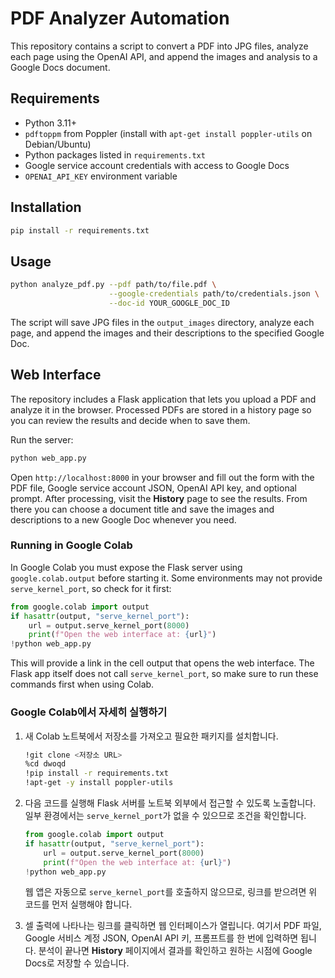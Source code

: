 # PDF Analyzer Automation

This repository contains a script to convert a PDF into JPG files, analyze each page using the OpenAI API, and append the images and analysis to a Google Docs document.

## Requirements

- Python 3.11+
- `pdftoppm` from Poppler (install with `apt-get install poppler-utils` on Debian/Ubuntu)
- Python packages listed in `requirements.txt`
- Google service account credentials with access to Google Docs
- `OPENAI_API_KEY` environment variable

## Installation

```bash
pip install -r requirements.txt
```

## Usage

```bash
python analyze_pdf.py --pdf path/to/file.pdf \
                      --google-credentials path/to/credentials.json \
                      --doc-id YOUR_GOOGLE_DOC_ID
```

The script will save JPG files in the `output_images` directory, analyze each page, and append the images and their descriptions to the specified Google Doc.

## Web Interface

The repository includes a Flask application that lets you upload a PDF and analyze it in the browser. Processed PDFs are stored in a history page so you can review the results and decide when to save them.

Run the server:

```bash
python web_app.py
```

Open `http://localhost:8000` in your browser and fill out the form with the PDF file, Google service account JSON, OpenAI API key, and optional prompt. After processing, visit the **History** page to see the results. From there you can choose a document title and save the images and descriptions to a new Google Doc whenever you need.

### Running in Google Colab

In Google Colab you must expose the Flask server using `google.colab.output`
before starting it. Some environments may not provide `serve_kernel_port`, so
check for it first:

```python
from google.colab import output
if hasattr(output, "serve_kernel_port"):
    url = output.serve_kernel_port(8000)
    print(f"Open the web interface at: {url}")
!python web_app.py
```

This will provide a link in the cell output that opens the web interface.
The Flask app itself does not call `serve_kernel_port`, so make sure to run
these commands first when using Colab.

### Google Colab에서 자세히 실행하기

1. 새 Colab 노트북에서 저장소를 가져오고 필요한 패키지를 설치합니다.

   ```bash
   !git clone <저장소 URL>
   %cd dwoqd
   !pip install -r requirements.txt
   !apt-get -y install poppler-utils
   ```

2. 다음 코드를 실행해 Flask 서버를 노트북 외부에서 접근할 수 있도록 노출합니다. 일부 환경에서는 `serve_kernel_port`가 없을 수 있으므로 조건을 확인합니다.

   ```python
   from google.colab import output
   if hasattr(output, "serve_kernel_port"):
       url = output.serve_kernel_port(8000)
       print(f"Open the web interface at: {url}")
   !python web_app.py
   ```

   웹 앱은 자동으로 `serve_kernel_port`를 호출하지 않으므로, 링크를 받으려면
   위 코드를 먼저 실행해야 합니다.

3. 셀 출력에 나타나는 링크를 클릭하면 웹 인터페이스가 열립니다. 여기서 PDF 파일,
   Google 서비스 계정 JSON, OpenAI API 키, 프롬프트를 한 번에 입력하면 됩니다.
   분석이 끝나면 **History** 페이지에서 결과를 확인하고 원하는 시점에
   Google Docs로 저장할 수 있습니다.
